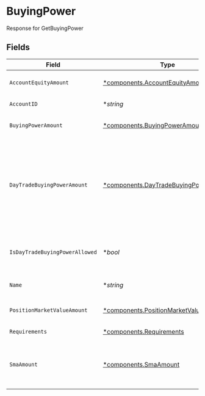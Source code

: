# BuyingPower

Response for GetBuyingPower


## Fields

| Field                                                                                                                                                                                                                                                                                                                                                                                        | Type                                                                                                                                                                                                                                                                                                                                                                                         | Required                                                                                                                                                                                                                                                                                                                                                                                     | Description                                                                                                                                                                                                                                                                                                                                                                                  | Example                                                                                                                                                                                                                                                                                                                                                                                      |
| -------------------------------------------------------------------------------------------------------------------------------------------------------------------------------------------------------------------------------------------------------------------------------------------------------------------------------------------------------------------------------------------- | -------------------------------------------------------------------------------------------------------------------------------------------------------------------------------------------------------------------------------------------------------------------------------------------------------------------------------------------------------------------------------------------- | -------------------------------------------------------------------------------------------------------------------------------------------------------------------------------------------------------------------------------------------------------------------------------------------------------------------------------------------------------------------------------------------- | -------------------------------------------------------------------------------------------------------------------------------------------------------------------------------------------------------------------------------------------------------------------------------------------------------------------------------------------------------------------------------------------- | -------------------------------------------------------------------------------------------------------------------------------------------------------------------------------------------------------------------------------------------------------------------------------------------------------------------------------------------------------------------------------------------- |
| `AccountEquityAmount`                                                                                                                                                                                                                                                                                                                                                                        | [*components.AccountEquityAmount](../../models/components/accountequityamount.md)                                                                                                                                                                                                                                                                                                            | :heavy_minus_sign:                                                                                                                                                                                                                                                                                                                                                                           | The account_equity in USD returned from the request.                                                                                                                                                                                                                                                                                                                                         | {<br/>"value": "100.00"<br/>}                                                                                                                                                                                                                                                                                                                                                                |
| `AccountID`                                                                                                                                                                                                                                                                                                                                                                                  | **string*                                                                                                                                                                                                                                                                                                                                                                                    | :heavy_minus_sign:                                                                                                                                                                                                                                                                                                                                                                           | The account ID returned from the request.                                                                                                                                                                                                                                                                                                                                                    | 01HMS9S15AKBHBD8GPW33P2PMH                                                                                                                                                                                                                                                                                                                                                                   |
| `BuyingPowerAmount`                                                                                                                                                                                                                                                                                                                                                                          | [*components.BuyingPowerAmount](../../models/components/buyingpoweramount.md)                                                                                                                                                                                                                                                                                                                | :heavy_minus_sign:                                                                                                                                                                                                                                                                                                                                                                           | The buying_power of the account in USD returned from the request.                                                                                                                                                                                                                                                                                                                            | {<br/>"value": "100.00"<br/>}                                                                                                                                                                                                                                                                                                                                                                |
| `DayTradeBuyingPowerAmount`                                                                                                                                                                                                                                                                                                                                                                  | [*components.DayTradeBuyingPowerAmount](../../models/components/daytradebuyingpoweramount.md)                                                                                                                                                                                                                                                                                                | :heavy_minus_sign:                                                                                                                                                                                                                                                                                                                                                                           | The day_trade_buying_power_issued_amount is the day trade buying power of the account in USD, returned from the request. If the is_day_trade_buying_power_allowed boolean is true this will be set from day_trade_buying_power_issued value returned from the margins calculator, or else if it is false it will be set from buying_power_issued value returned from the margins calculator. | {<br/>"value": "100.00"<br/>}                                                                                                                                                                                                                                                                                                                                                                |
| `IsDayTradeBuyingPowerAllowed`                                                                                                                                                                                                                                                                                                                                                               | **bool*                                                                                                                                                                                                                                                                                                                                                                                      | :heavy_minus_sign:                                                                                                                                                                                                                                                                                                                                                                           | The is_day_trade_buying_power_allowed boolean will be true if the account is a Margin account, PDT is true and SOD Account equity >= $25,000, otherwise it will be false.                                                                                                                                                                                                                    | true                                                                                                                                                                                                                                                                                                                                                                                         |
| `Name`                                                                                                                                                                                                                                                                                                                                                                                       | **string*                                                                                                                                                                                                                                                                                                                                                                                    | :heavy_minus_sign:                                                                                                                                                                                                                                                                                                                                                                           | The service generated name of the BuyingPower Format: accounts/{account_id}/buyingPower                                                                                                                                                                                                                                                                                                      | accounts/01HMS9S15AKBHBD8GPW33P2PMH/buyingPower                                                                                                                                                                                                                                                                                                                                              |
| `PositionMarketValueAmount`                                                                                                                                                                                                                                                                                                                                                                  | [*components.PositionMarketValueAmount](../../models/components/positionmarketvalueamount.md)                                                                                                                                                                                                                                                                                                | :heavy_minus_sign:                                                                                                                                                                                                                                                                                                                                                                           | The position_market_value in USD returned from the request.                                                                                                                                                                                                                                                                                                                                  | {<br/>"value": "100.00"<br/>}                                                                                                                                                                                                                                                                                                                                                                |
| `Requirements`                                                                                                                                                                                                                                                                                                                                                                               | [*components.Requirements](../../models/components/requirements.md)                                                                                                                                                                                                                                                                                                                          | :heavy_minus_sign:                                                                                                                                                                                                                                                                                                                                                                           | Margin Requirements fields returned from the request.                                                                                                                                                                                                                                                                                                                                        |                                                                                                                                                                                                                                                                                                                                                                                              |
| `SmaAmount`                                                                                                                                                                                                                                                                                                                                                                                  | [*components.SmaAmount](../../models/components/smaamount.md)                                                                                                                                                                                                                                                                                                                                | :heavy_minus_sign:                                                                                                                                                                                                                                                                                                                                                                           | The sma_amount is the special memorandum account amount in USD, returned from the request. This will only be populated for margin accounts and is the margin equity minus the RegT requirements.                                                                                                                                                                                             | {<br/>"value": "100.00"<br/>}                                                                                                                                                                                                                                                                                                                                                                |